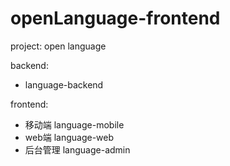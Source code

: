# openLanguage-frontend
project: open language

backend:
 - language-backend

frontend: 
 - 移动端 language-mobile
 - web端 language-web
 - 后台管理 language-admin
